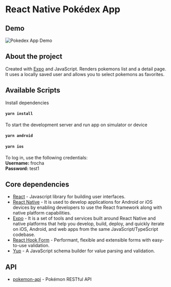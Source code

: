 # React Native Pokédex App

## Demo

![Pokedex App Demo](./docs/pokedex-app.gif)

## About the project

Created with [Expo](https://expo.dev/) and JavaScript. Renders pokemons list and a detail page. It uses a locally saved user and allows you to select pokemons as favorites.

## Available Scripts

Install dependencies

#### `yarn install`

To start the development server and run app on simulator or device

#### `yarn android`

#### `yarn ios`

To log in, use the following credentials:  
**Username:** frocha  
**Password:** test1

## Core dependencies

- [React](https://reactjs.org/) - Javascript library for building user interfaces.
- [React Native](https://reactnative.dev) - It is used to develop applications for Android or iOS devices by enabling developers to use the React framework along with native platform capabilities.
- [Expo](https://expo.dev/) - It is a set of tools and services built around React Native and native platforms that help you develop, build, deploy, and quickly iterate on iOS, Android, and web apps from the same JavaScript/TypeScript codebase.
- [React Hook Form](https://react-hook-form.com) - Performant, flexible and extensible forms with easy-to-use validation.
- [Yup](https://github.com/jquense/yup) - A JavaScript schema builder for value parsing and validation.

## API

- [pokemon-api](https://pokeapi.co) - Pokémon RESTful API

